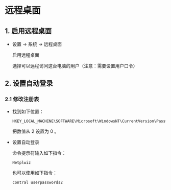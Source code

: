 # 远程桌面

## 1. 启用远程桌面

- 设置 → 系统 → 远程桌面

  启用远程桌面

  选择可以远程访问这台电脑的用户（注意：需要设置用户口令）

## 2. 设置自动登录

### 2.1 修改注册表

- 找到如下位置：

  ```
  HKEY_LOCAL_MACHINE\SOFTWARE\Microsoft\WindowsNT\CurrentVersion\PasswordLess\Device
  ```

  把数值从 2 设置为 0 。

- 设置自动登录

  命令提示符输入如下指令：

  ```
  Netplwiz
  ```

  也可以使用如下指令：

  ```
  contral userpasswords2
  ```

  
